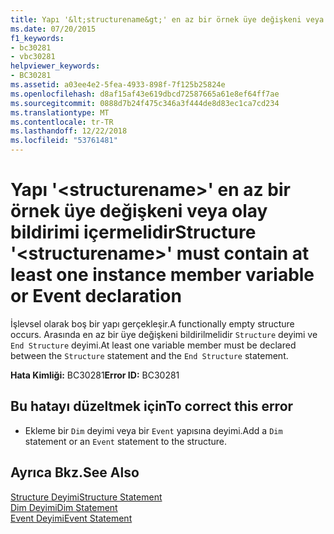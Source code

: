 ```yaml
---
title: Yapı '&lt;structurename&gt;' en az bir örnek üye değişkeni veya olay bildirimi içermelidir
ms.date: 07/20/2015
f1_keywords:
- bc30281
- vbc30281
helpviewer_keywords:
- BC30281
ms.assetid: a03ee4e2-5fea-4933-898f-7f125b25824e
ms.openlocfilehash: d8af15af43e619dbcd72587665a61e8ef64ff7ae
ms.sourcegitcommit: 0888d7b24f475c346a3f444de8d83ec1ca7cd234
ms.translationtype: MT
ms.contentlocale: tr-TR
ms.lasthandoff: 12/22/2018
ms.locfileid: "53761481"
---
```

# <a name="structure-ltstructurenamegt-must-contain-at-least-one-instance-member-variable-or-event-declaration"></a><span data-ttu-id="c2fbf-102">Yapı '&lt;structurename&gt;' en az bir örnek üye değişkeni veya olay bildirimi içermelidir</span><span class="sxs-lookup"><span data-stu-id="c2fbf-102">Structure '&lt;structurename&gt;' must contain at least one instance member variable or Event declaration</span></span>
<span data-ttu-id="c2fbf-103">İşlevsel olarak boş bir yapı gerçekleşir.</span><span class="sxs-lookup"><span data-stu-id="c2fbf-103">A functionally empty structure occurs.</span></span> <span data-ttu-id="c2fbf-104">Arasında en az bir üye değişkeni bildirilmelidir `Structure` deyimi ve `End Structure` deyimi.</span><span class="sxs-lookup"><span data-stu-id="c2fbf-104">At least one variable member must be declared between the `Structure` statement and the `End Structure` statement.</span></span>  
  
 <span data-ttu-id="c2fbf-105">**Hata Kimliği:** BC30281</span><span class="sxs-lookup"><span data-stu-id="c2fbf-105">**Error ID:** BC30281</span></span>  
  
## <a name="to-correct-this-error"></a><span data-ttu-id="c2fbf-106">Bu hatayı düzeltmek için</span><span class="sxs-lookup"><span data-stu-id="c2fbf-106">To correct this error</span></span>  
  
-   <span data-ttu-id="c2fbf-107">Ekleme bir `Dim` deyimi veya bir `Event` yapısına deyimi.</span><span class="sxs-lookup"><span data-stu-id="c2fbf-107">Add a `Dim` statement or an `Event` statement to the structure.</span></span>  
  
## <a name="see-also"></a><span data-ttu-id="c2fbf-108">Ayrıca Bkz.</span><span class="sxs-lookup"><span data-stu-id="c2fbf-108">See Also</span></span>  
 [<span data-ttu-id="c2fbf-109">Structure Deyimi</span><span class="sxs-lookup"><span data-stu-id="c2fbf-109">Structure Statement</span></span>](../../visual-basic/language-reference/statements/structure-statement.md)  
 [<span data-ttu-id="c2fbf-110">Dim Deyimi</span><span class="sxs-lookup"><span data-stu-id="c2fbf-110">Dim Statement</span></span>](../../visual-basic/language-reference/statements/dim-statement.md)  
 [<span data-ttu-id="c2fbf-111">Event Deyimi</span><span class="sxs-lookup"><span data-stu-id="c2fbf-111">Event Statement</span></span>](../../visual-basic/language-reference/statements/event-statement.md)
